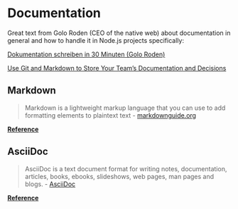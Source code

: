 # Documentation

Great text from Golo Roden (CEO of the native web) about documentation in general and how to handle it in Node.js projects specifically:

[Dokumentation schreiben in 30 Minuten (Golo Roden)](https://www.heise.de/developer/artikel/Dokumentation-schreiben-in-30-Minuten-3552720.html)

[Use Git and Markdown to Store Your Team’s Documentation and Decisions](https://xebia.com/use-git-and-markdown-to-store-your-teams-documentation-and-decisions/)

## Markdown

> Markdown is a lightweight markup language that you can use to add formatting elements to plaintext text - [markdownguide.org](https://www.markdownguide.org/getting-started/)

**[Reference](https://github.com/adam-p/markdown-here/wiki/Markdown-Here-Cheatsheet)**

## AsciiDoc

> AsciiDoc is a text document format for writing notes, documentation, articles, books, ebooks, slideshows, web pages, man pages and blogs. - [AsciiDoc](https://asciidoc.org)

**[Reference](https://docs.asciidoctor.org/asciidoc/latest/)**
